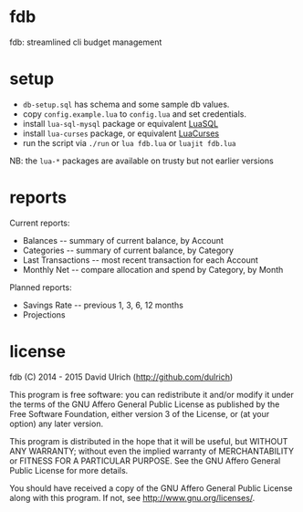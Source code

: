 # fdb

fdb: streamlined cli budget management


# setup

* `db-setup.sql` has schema and some sample db values.
* copy `config.example.lua` to `config.lua` and set credentials.
* install `lua-sql-mysql` package or equivalent [LuaSQL](http://keplerproject.github.io/luasql/doc/us/index.html)
* install `lua-curses` package, or equivalent [LuaCurses](http://luaposix.github.io/luaposix/modules/posix.curses.html)
* run the script via `./run` or `lua fdb.lua` or `luajit fdb.lua`

NB: the `lua-*` packages are available on trusty but not earlier versions

# reports

Current reports:
* Balances -- summary of current balance, by Account
* Categories -- summary of current balance, by Category
* Last Transactions -- most recent transaction for each Account
* Monthly Net -- compare allocation and spend by Category, by Month

Planned reports:
* Savings Rate -- previous 1, 3, 6, 12 months
* Projections


# license

fdb (C) 2014 - 2015  David Ulrich (http://github.com/dulrich)

This program is free software: you can redistribute it and/or modify
it under the terms of the GNU Affero General Public License as published
by the Free Software Foundation, either version 3 of the License, or
(at your option) any later version.

This program is distributed in the hope that it will be useful,
but WITHOUT ANY WARRANTY; without even the implied warranty of
MERCHANTABILITY or FITNESS FOR A PARTICULAR PURPOSE.  See the
GNU Affero General Public License for more details.

You should have received a copy of the GNU Affero General Public License
along with this program.  If not, see <http://www.gnu.org/licenses/>.
